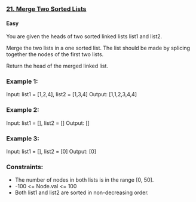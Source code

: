 ### [21. Merge Two Sorted Lists](https://leetcode.com/problems/merge-two-sorted-lists/)
#### Easy

You are given the heads of two sorted linked lists list1 and list2.

Merge the two lists in a one sorted list. The list should be made by splicing together the nodes of the first two lists.

Return the head of the merged linked list.

### Example 1:

Input: list1 = [1,2,4], list2 = [1,3,4]
Output: [1,1,2,3,4,4]

### Example 2:

Input: list1 = [], list2 = []
Output: []

### Example 3:

Input: list1 = [], list2 = [0]
Output: [0]

### Constraints:

- The number of nodes in both lists is in the range [0, 50].
- -100 <= Node.val <= 100
- Both list1 and list2 are sorted in non-decreasing order.
